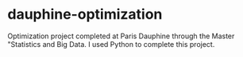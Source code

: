 # dauphine-optimization
Optimization project completed at Paris Dauphine through the Master "Statistics and Big Data.
I used Python to complete this project.
